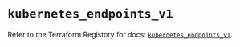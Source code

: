 # `kubernetes_endpoints_v1`

Refer to the Terraform Registory for docs: [`kubernetes_endpoints_v1`](https://registry.terraform.io/providers/hashicorp/kubernetes/2.19.0/docs/resources/endpoints_v1).
